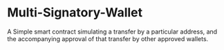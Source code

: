 # Multi-Signatory-Wallet
A Simple smart contract simulating a transfer by a particular address, and the accompanying approval of that transfer by other approved wallets.
